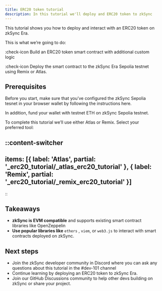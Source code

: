 ```yaml
---
title: ERC20 token tutorial
description: In this tutorial we'll deploy and ERC20 token to zkSync
---
```


This tutorial shows you how to deploy and interact with an ERC20 token on zkSync Era. 

This is what we’re going to do:

:check-icon Build an ERC20 token smart contract with additional custom logic

:check-icon Deploy the smart contract to the zkSync Era Sepolia testnet using Remix or Atlas.

## Prerequisites

Before you start, make sure that you’ve configured the zkSync Sepolia tesnet in your browser wallet by following the instructions here.

In addition, fund your wallet with testnet ETH on zkSync Sepolia testnet.

To complete this tutorial we’ll use either Atlas or Remix. Select your preferred tool:

::content-switcher
---
items: [{
  label: 'Atlas',
  partial: '_erc20_tutorial/_atlas_erc20_tutorial'
}, {
  label: 'Remix',
  partial: '_erc20_tutorial/_remix_erc20_tutorial'
}]
---
::

## Takeaways

- **zkSync is EVM compatible** and supports existing smart contract libraries like OpenZeppelin
- **Use popular libraries like** `ethers` , `viem`, or `web3.js` to interact with smart contracts deployed on zkSync.

## Next steps

- Join the zkSync developer community in Discord where you can ask any questions about this tutorial in the #dev-101 channel
- Continue learning by deploying an ERC20 token to zkSync Era.
- Join our GitHub Discussions community to help other devs building on zkSync or share your project.
